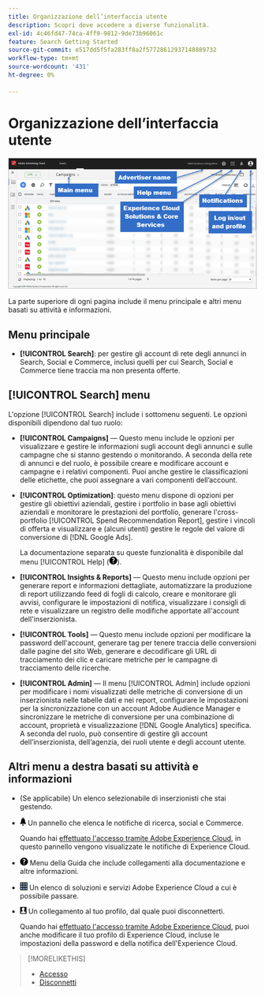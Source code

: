 ```yaml
---
title: Organizzazione dell’interfaccia utente
description: Scopri dove accedere a diverse funzionalità.
exl-id: 4c46fd47-74ca-4ff9-9812-9de73b96061c
feature: Search Getting Started
source-git-commit: e517dd5f5fa283ff8a2f57728612937148889732
workflow-type: tm+mt
source-wordcount: '431'
ht-degree: 0%

---
```


# Organizzazione dell’interfaccia utente

![Interfaccia utente](/help/search-social-commerce/assets/ui.png "Interfaccia utente")

La parte superiore di ogni pagina include il menu principale e altri menu basati su attività e informazioni.

## Menu principale

* **[!UICONTROL Search]**: per gestire gli account di rete degli annunci in Search, Social e Commerce, inclusi quelli per cui Search, Social e Commerce tiene traccia ma non presenta offerte.

## [!UICONTROL Search] menu

L&#39;opzione [!UICONTROL Search] include i sottomenu seguenti. Le opzioni disponibili dipendono dal tuo ruolo:

* **[!UICONTROL Campaigns]** — Questo menu include le opzioni per visualizzare e gestire le informazioni sugli account degli annunci e sulle campagne che si stanno gestendo o monitorando. A seconda della rete di annunci e del ruolo, è possibile creare e modificare account e campagne e i relativi componenti. Puoi anche gestire le classificazioni delle etichette, che puoi assegnare a vari componenti dell’account.

* **[!UICONTROL Optimization]**: questo menu dispone di opzioni per gestire gli obiettivi aziendali, gestire i portfolio in base agli obiettivi aziendali e monitorare le prestazioni del portfolio, generare l&#39;cross-portfolio [!UICONTROL Spend Recommendation Report], gestire i vincoli di offerta e visualizzare e (alcuni utenti) gestire le regole del valore di conversione di [!DNL Google Ads].

  La documentazione separata su queste funzionalità è disponibile dal menu [!UICONTROL Help] (![Menu Guida](/help/search-social-commerce/assets/help-main-menu.png "Menu Guida")).

* **[!UICONTROL Insights & Reports]** — Questo menu include opzioni per generare report e informazioni dettagliate, automatizzare la produzione di report utilizzando feed di fogli di calcolo, creare e monitorare gli avvisi, configurare le impostazioni di notifica, visualizzare i consigli di rete e visualizzare un registro delle modifiche apportate all&#39;account dell&#39;inserzionista.

* **[!UICONTROL Tools]** — Questo menu include opzioni per modificare la password dell&#39;account, generare tag per tenere traccia delle conversioni dalle pagine del sito Web, generare e decodificare gli URL di tracciamento dei clic e caricare metriche per le campagne di tracciamento delle ricerche.

* **[!UICONTROL Admin]** — Il menu [!UICONTROL Admin] include opzioni per modificare i nomi visualizzati delle metriche di conversione di un inserzionista nelle tabelle dati e nei report, configurare le impostazioni per la sincronizzazione con un account Adobe Audience Manager e sincronizzare le metriche di conversione per una combinazione di account, proprietà e visualizzazione [!DNL Google Analytics] specifica. A seconda del ruolo, può consentire di gestire gli account dell’inserzionista, dell’agenzia, dei ruoli utente e degli account utente.

## Altri menu a destra basati su attività e informazioni

* (Se applicabile) Un elenco selezionabile di inserzionisti che stai gestendo.

* ![Notifiche avvisi](/help/search-social-commerce/assets/notifications-panel.png "Notifiche avvisi") Un pannello che elenca le notifiche di ricerca, social e Commerce.

  Quando hai [effettuato l&#39;accesso tramite Adobe Experience Cloud](log-in.md), in questo pannello vengono visualizzate le notifiche di Experience Cloud.

* ![Menu Guida](/help/search-social-commerce/assets/help-main-menu.png "Menu Guida") Menu della Guida che include collegamenti alla documentazione e altre informazioni.

* ![Commutatore soluzione](/help/search-social-commerce/assets/menu-icon.png "Commutatore soluzione") Un elenco di soluzioni e servizi Adobe Experience Cloud a cui è possibile passare.

* ![Profilo utente](/help/search-social-commerce/assets/user-profile.png "Profilo utente") Un collegamento al tuo profilo, dal quale puoi disconnetterti.

  Quando hai [effettuato l&#39;accesso tramite Adobe Experience Cloud](log-in.md), puoi anche modificare il tuo profilo di Experience Cloud, incluse le impostazioni della password e della notifica dell&#39;Experience Cloud.

>[!MORELIKETHIS]
>
>* [Accesso](log-in.md)
>* [Disconnetti](log-out.md)
